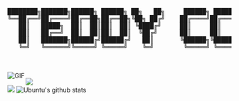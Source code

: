 <pre>
████████╗███████╗██████╗ ██████╗ ██╗   ██╗     ██████╗ ██████╗ ██████╗ ███████╗██╗  ██╗
╚══██╔══╝██╔════╝██╔══██╗██╔══██╗╚██╗ ██╔╝    ██╔════╝██╔═══██╗██╔══██╗██╔════╝╚██╗██╔╝
   ██║   █████╗  ██║  ██║██║  ██║ ╚████╔╝     ██║     ██║   ██║██║  ██║█████╗   ╚███╔╝ 
   ██║   ██╔══╝  ██║  ██║██║  ██║  ╚██╔╝      ██║     ██║   ██║██║  ██║██╔══╝   ██╔██╗ 
   ██║   ███████╗██████╔╝██████╔╝   ██║       ╚██████╗╚██████╔╝██████╔╝███████╗██╔╝ ██╗
   ╚═╝   ╚══════╝╚═════╝ ╚═════╝    ╚═╝        ╚═════╝ ╚═════╝ ╚═════╝ ╚══════╝╚═╝  ╚═╝
</pre>

<br/>


<!--- <a href="https://twitter.com/sakigo_09">
<img align="left" alt="Saket Prag | Twitter" width="22px" src="https://cdn.jsdelivr.net/npm/simple-icons@v3/icons/twitter.svg" />
</a>
<a href="https://www.linkedin.com/in/saket-prag-31b972157/">
<img align="left" alt="Saket Prag" width="22px" src="https://cdn.jsdelivr.net/npm/simple-icons@v3/icons/linkedin.svg" />
</a>
<a href="https://medium.com/@saketprag322">
<img align="left" alt="Saket Prag" width="22px" src="https://cdn.jsdelivr.net/npm/simple-icons@v3/icons/medium.svg" />
</a>
<a href="https://www.instagram.com/sakigo_09/">
<img align="left" alt="Saket Prag" width="22px" src="https://cdn.jsdelivr.net/npm/simple-icons@v3/icons/instagram.svg" />
</a>
<a href="https://www.youtube.com/watch?v=eXlaZbQ0TiY&t=3s">
<img align="left" alt="Saket Prag | Twitter" width="22px" src="https://cdn.jsdelivr.net/npm/simple-icons@v3/icons/youtube.svg" />
</a>
<br />
-->

<br />

<!-- Hi,I'm Saket Prag🙌, a Web Developer, Chatbot Developer and Cloud Enthusiast. Apart from that I love getting involved in Competitive Programming and Problem Solving.❤✌ -->


<img align="left" alt="GIF" src="https://media.giphy.com/media/USV0ym3bVWQJJmNu3N/giphy.gif" />

<!-- 
**Talking about Personal Stuffs:**

- 🔭 I’m currently Intern at CodeCrunch.
- 🌱 I’m currently learning Angular.
- 👯 Part of Developer Community.
- 💬 Ask me about anything , Would love to answer them.✌
- 📫 How to reach me: Any of the Social-Media Platform 
- ⚡ Check out my recent [Blogs](https://medium.com/@saketprag322)
- 📝[Portfolio](https://sakigo9.github.io/MyPortfolio/)
- ✨ I can draw too.[ArtGallery](https://www.instagram.com/finding_my.way/) -->



<!-- **Community**
- Google Developer Group Bengaluru
- HackClub NMIT
- Tensorflow Community Bengaluru
- Girlscript Foundation
- Coding Ninja -->

<!-- 
**Languages and Tools:**

<code><img height="20" src="https://raw.githubusercontent.com/github/explore/80688e429a7d4ef2fca1e82350fe8e3517d3494d/topics/python/python.png"></code>
<code><img height="20" src="https://raw.githubusercontent.com/github/explore/80688e429a7d4ef2fca1e82350fe8e3517d3494d/topics/cpp/cpp.png"></code>
<code><img height="20" src="https://raw.githubusercontent.com/github/explore/80688e429a7d4ef2fca1e82350fe8e3517d3494d/topics/html5/html5.png"></code>
<code><img height="20" src="https://raw.githubusercontent.com/github/explore/80688e429a7d4ef2fca1e82350fe8e3517d3494d/topics/git/git.png"></code>
<code><img height="20" src="https://raw.githubusercontent.com/github/explore/80688e429a7d4ef2fca1e82350fe8e3517d3494d/topics/terminal/terminal.png"></code>
 -->
 
<!-- ![](https://github-readme-stats.vercel.app/api?username=teddyCodex&theme=dark&hide_border=false&include_all_commits=false&count_private=false)<br/> -->
![](https://github-readme-streak-stats.herokuapp.com/?user=teddyCodex&theme=dark&hide_border=false)<br/>
![](https://github-readme-stats.vercel.app/api/top-langs/?username=teddyCodex&theme=dark&hide_border=false&include_all_commits=false&count_private=false&layout=compact)
![Ubuntu's github stats](https://github-readme-stats.vercel.app/api?username=teddyCodex&show_icons=true&hide_border=true&theme=dracula)
